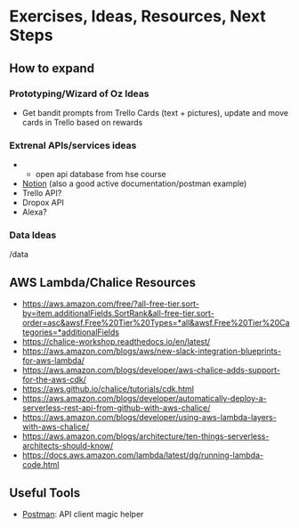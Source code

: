 # Exercises, Ideas, Resources, Next Steps

## How to expand

### Prototyping/Wizard of Oz Ideas

- Get bandit prompts from Trello Cards (text + pictures), update and move cards in Trello based on rewards

### Extrenal APIs/services ideas

* + open api database from hse course
* [Notion](https://www.postman.com/notionhq/workspace/notion-s-public-api-workspace/request/15568543-cddcc0aa-d534-4744-b37a-ddf36dee7d8f) (also a good active documentation/postman example)
* Trello API?
* Dropox API
* Alexa?

### Data Ideas 
/data 


## AWS Lambda/Chalice Resources

* https://aws.amazon.com/free/?all-free-tier.sort-by=item.additionalFields.SortRank&all-free-tier.sort-order=asc&awsf.Free%20Tier%20Types=*all&awsf.Free%20Tier%20Categories=*additionalFields
* https://chalice-workshop.readthedocs.io/en/latest/
* https://aws.amazon.com/blogs/aws/new-slack-integration-blueprints-for-aws-lambda/
* https://aws.amazon.com/blogs/developer/aws-chalice-adds-support-for-the-aws-cdk/
* https://aws.github.io/chalice/tutorials/cdk.html
* https://aws.amazon.com/blogs/developer/automatically-deploy-a-serverless-rest-api-from-github-with-aws-chalice/
* https://aws.amazon.com/blogs/developer/using-aws-lambda-layers-with-aws-chalice/
* https://aws.amazon.com/blogs/architecture/ten-things-serverless-architects-should-know/
* https://docs.aws.amazon.com/lambda/latest/dg/running-lambda-code.html

## Useful Tools
* [Postman](https://www.getpostman.com/downloads/): API client magic helper